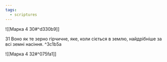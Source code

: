 ```yaml
---
tags:
  - scriptures
---
```


![[Марка 4 30#^d330b9]]

31 Воно як те зерно гірчичне, яке, коли сіється в землю, найдрібніше за всі земні насіння. ^3c1b5a

![[Марка 4 32#^075fa1]]
